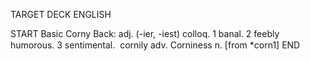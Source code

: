 TARGET DECK
ENGLISH

START
Basic
Corny
Back: adj. (-ier, -iest) colloq. 1 banal. 2 feebly humorous. 3 sentimental.  cornily adv. Corniness n. [from *corn1]
END
